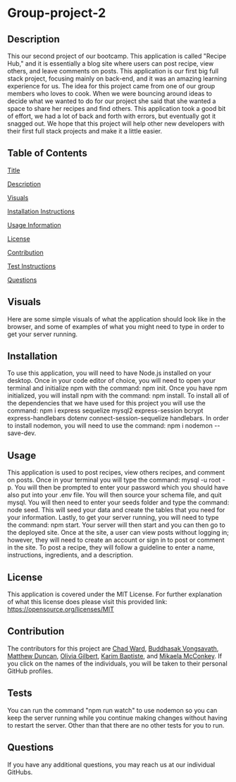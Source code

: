 # Group-project-2
            
## Description
    
This our second project of our bootcamp. This application is called "Recipe Hub," and it is essentially a blog site where users can post recipe, view others, and leave comments on posts. This application is our first big full stack project, focusing mainly on back-end, and it was an amazing learning experience for us. The idea for this project came from one of our group members who loves to cook. When we were bouncing around ideas to decide what we wanted to do for our project she said that she wanted a space to share her recipes and find others. This application took a good bit of effort, we had a lot of back and forth with errors, but eventually got it snagged out. We hope that this project will help other new developers with their first full stack projects and make it a little easier.
    
## Table of Contents
[Title](#-group-project-2)

[Description](##-description)

[Visuals](##-visuals)
  
[Installation Instructions](##-installation)

[Usage Information](##-usage)

[License](##-license)

[Contribution](##-contribution)

[Test Instructions](##-tests)

[Questions](##-questions)

## Visuals

Here are some simple visuals of what the application should look like in the browser, and some of examples of what you might need to type in order to get your server running.
    
## Installation
    
To use this application, you will need to have Node.js installed on your desktop. Once in your code editor of choice, you will need to open your terminal and initialize npm with the command: npm init. Once you have npm initialized, you will install npm with the command: npm install. To install all of the dependencies that we have used for this project you will use the command: npm i express sequelize mysql2 express-session bcrypt express-handlebars dotenv connect-session-sequelize handlebars. In order to install nodemon, you will need to use the command: npm i nodemon --save-dev.
            
## Usage
    
This application is used to post recipes, view others recipes, and comment on posts. Once in your terminal you will type the command: mysql -u root -p. You will then be prompted to enter your password which you should have also put into your .env file. You will then source your schema file, and quit mysql. You will then need to enter your seeds folder and type the command: node seed. This will seed your data and create the tables that you need for your information. Lastly, to get your server running, you will need to type the command: npm start. Your server will then start and you can then go to the deployed site. Once at the site, a user can view posts without logging in; however, they will need to create an account or sign in to post or comment in the site. To post a recipe, they will follow a guideline to enter a name, instructions, ingredients, and a description.
    
## License 
This application is covered under the MIT License. For further explanation of what this license does please visit this provided link:  https://opensource.org/licenses/MIT
    
## Contribution
    
The contributors for this project are [Chad Ward](https://github.com/chwd31), [Buddhasak Vongsavath](https://github.com/SirTumtums), [Matthew Duncan](https://github.com/MTDuncan), [Olivia Gilbert](https://github.com/umhello2020), [Karim Baptiste](https://github.com/KarimB101), and [Mikaela McConkey](https://github.com/mikaelamcconkey). If you click on the names of the individuals, you will be taken to their personal GitHub profiles.
  
## Tests
  
You can run the command "npm run watch" to use nodemon so you can keep the server running while you continue making changes without having to restart the server. Other than that there are no other tests for you to run.
  
## Questions
If you have any additional questions, you may reach us at our individual GitHubs. 
  
